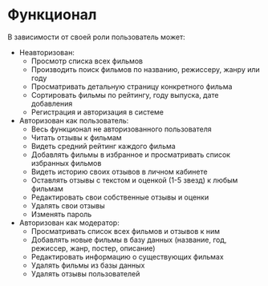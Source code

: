 # Функционал
В зависимости от своей роли пользователь может:
  * Неавторизован:
    + Просмотр списка всех фильмов 
    + Производить поиск фильмов по названию, режиссеру, жанру или году
    + Просматривать детальную страницу конкретного фильма
    + Сортировать фильмы по рейтингу, году выпуска, дате добавления
    + Регистрация и авторизация в системе
  * Авторизован как пользователь:
    + Весь функционал не авторизованного пользователя
    + Читать отзывы к фильмам
    + Видеть средний рейтинг каждого фильма
    + Добавлять фильмы в избранное и просматривать список избранных фильмов
    + Видеть историю своих отзывов в личном кабинете
    + Оставлять отзывы с текстом и оценкой (1-5 звезд) к любым фильмам
    + Редактировать свои собственные отзывы и оценки
    + Удалять свои отзывы
    + Изменять пароль
  * Авторизован как модератор:
    + Просматривать список всех фильмов и отзывов к ним
    + Добавлять новые фильмы в базу данных (название, год, режиссер, жанр, постер, описание)
    + Редактировать информацию о существующих фильмах
    + Удалять фильмы из базы данных
    + Удалять отзывы пользователей
